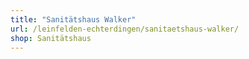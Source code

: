 ```yaml
---
title: "Sanitätshaus Walker"
url: /leinfelden-echterdingen/sanitaetshaus-walker/
shop: Sanitätshaus
---
```

